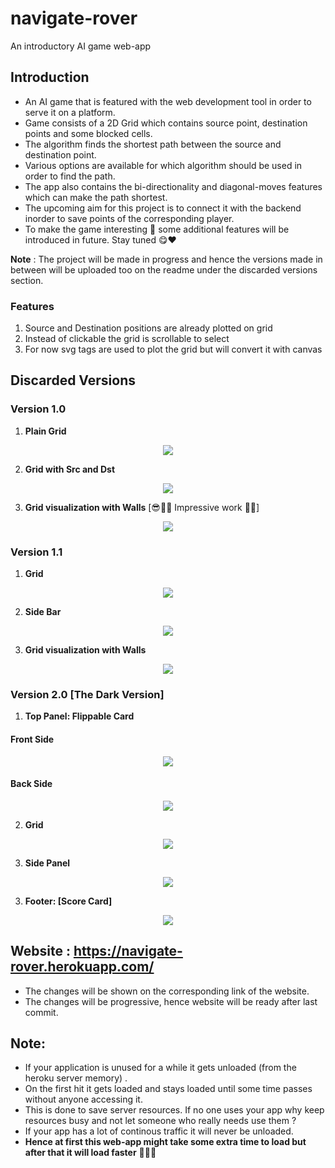 # navigate-rover
An introductory AI game web-app

## Introduction 
- An AI game that is featured with the web development tool in order to serve it on a platform.
- Game consists of a 2D Grid which contains source point, destination points and some blocked cells.
- The algorithm finds the shortest path between the source and destination point.
- Various options are available for which algorithm should be used in order to find the path.
- The app also contains the bi-directionality and diagonal-moves features which can make the path shortest.
- The upcoming aim for this project is to connect it with the backend inorder to save points of the corresponding player.
- To make the game interesting 🧐 some additional features will be introduced in future. Stay tuned 😋❤️

__Note__ : The project will be made in progress and hence the versions made in between will be uploaded too on the readme under the discarded versions section.

### Features 
1. Source and Destination positions are already plotted on grid
2. Instead of clickable the grid is scrollable to select
3. For now svg tags are used to plot the grid but will convert it with canvas


## Discarded Versions
### Version 1.0
1. __Plain Grid__ 
<p align="center">
  <img src= "https://user-images.githubusercontent.com/59146229/88170845-fbed6f80-cc3b-11ea-8a30-30251ee13dd0.png">
</p>

2. __Grid with Src and Dst__ 
<p align="center">
  <img src= "https://user-images.githubusercontent.com/59146229/88180027-5c83a900-cc4a-11ea-96c0-f60d40123a76.png">
</p>

3. __Grid visualization with Walls__ [😎💁🏻 Impressive work 👏🏻]
<p align="center">
  <img src= "https://user-images.githubusercontent.com/59146229/88180088-758c5a00-cc4a-11ea-926a-da4246bfe06b.png">
</p>

### Version 1.1
1. __Grid__
<p align="center">
  <img src= "https://user-images.githubusercontent.com/59146229/88217153-c0729580-cc7b-11ea-9c05-c163f44ee3ca.png">
</p>

2. __Side Bar__
<p align="center">
  <img src= "https://user-images.githubusercontent.com/59146229/88217663-81910f80-cc7c-11ea-8e51-062533660828.png">
</p>

3. __Grid visualization with Walls__
<p align="center">
  <img src= "https://user-images.githubusercontent.com/59146229/88218181-4d6a1e80-cc7d-11ea-8556-46f26424b302.png">
</p>

### Version 2.0 [The Dark Version]
1. __Top Panel: Flippable Card__
#### Front Side 
<p align="center">
  <img src= "https://user-images.githubusercontent.com/59146229/88259092-3d832680-ccdf-11ea-9701-1ad40b2436c2.png">
</p>

#### Back Side
<p align="center">
  <img src= "https://user-images.githubusercontent.com/59146229/88259230-833fef00-ccdf-11ea-92b6-896f6916025a.png">
</p>

2. __Grid__
<p align="center">
  <img src= "https://user-images.githubusercontent.com/59146229/88259332-acf91600-ccdf-11ea-9227-b30a7eb2b4ea.png">
</p>

3. __Side Panel__
<p align="center">
  <img src= "https://user-images.githubusercontent.com/59146229/88259032-1e849480-ccdf-11ea-9a4e-f326244e4c9e.png">
</p>

3. __Footer: [Score Card]__
<p align="center">
  <img src= "https://user-images.githubusercontent.com/59146229/88259453-f6496580-ccdf-11ea-9af9-2effee39f5e7.png">
</p>



## Website : https://navigate-rover.herokuapp.com/
- The changes will be shown on the corresponding link of the website.
- The changes will be progressive, hence website will be ready after last commit.

## Note:
- If your application is unused for a while it gets unloaded (from the heroku server memory) .
- On the first hit it gets loaded and stays loaded until some time passes without anyone accessing it.
- This is done to save server resources. If no one uses your app why keep resources busy and not let someone who really needs use them ?
- If your app has a lot of continous traffic it will never be unloaded.
- __Hence at first this web-app might take some extra time to load but after that it will load faster__ 💁🏻🧐
